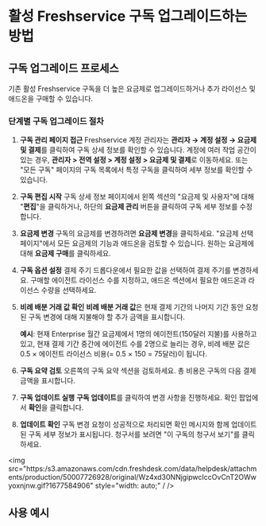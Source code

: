 # 활성 Freshservice 구독 업그레이드하는 방법

## 구독 업그레이드 프로세스

기존 활성 Freshservice 구독을 더 높은 요금제로 업그레이드하거나 추가 라이선스 및 애드온을 구매할 수 있습니다.

### 단계별 구독 업그레이드 절차

1. **구독 관리 페이지 접근**
   Freshservice 계정 관리자는 **관리자 → 계정 설정 → 요금제 및 결제**를 클릭하여 구독 상세 정보를 확인할 수 있습니다. 계정에 여러 작업 공간이 있는 경우, **관리자 > 전역 설정 > 계정 설정 > 요금제 및 결제**로 이동하세요. 또는 "모든 구독" 페이지의 구독 목록에서 특정 구독을 클릭하여 세부 정보를 확인할 수 있습니다.

2. **구독 편집 시작**
   구독 상세 정보 페이지에서 왼쪽 섹션의 "요금제 및 사용자"에 대해 "**편집**"을 클릭하거나, 하단의 **요금제 관리** 버튼을 클릭하여 구독 세부 정보를 수정합니다.

3. **요금제 변경**
   구독의 요금제를 변경하려면 **요금제 변경**을 클릭하세요. "요금제 선택 페이지"에서 모든 요금제의 기능과 애드온을 검토할 수 있습니다. 원하는 요금제에 대해 **요금제 구매**를 클릭하세요.

4. **구독 옵션 설정**
   결제 주기 드롭다운에서 필요한 값을 선택하여 결제 주기를 변경하세요. 구매할 에이전트 라이선스 수를 지정하고, 애드온 섹션에서 필요한 애드온과 라이선스 수량을 선택하세요.

5. **비례 배분 거래 값 확인**
   **비례 배분 거래 값**은 현재 결제 기간의 나머지 기간 동안 요청된 구독 변경에 대해 지불해야 할 추가 금액을 표시합니다.

   **예시**: 현재 Enterprise 월간 요금제에서 1명의 에이전트(150달러 지불)를 사용하고 있고, 현재 결제 기간 중간에 에이전트 수를 2명으로 늘리는 경우, 비례 배분 값은 0.5 × 에이전트 라이선스 비용(= 0.5 × 150 = 75달러)이 됩니다.

6. **구독 요약 검토**
   오른쪽의 구독 요약 섹션을 검토하세요. 총 비용은 구독의 다음 결제 금액을 표시합니다.

7. **구독 업데이트 실행**
   **구독 업데이트**를 클릭하여 변경 사항을 진행하세요. 확인 팝업에서 **확인**을 클릭합니다.

8. **업데이트 확인**
   구독 변경 요청이 성공적으로 처리되면 확인 메시지와 함께 업데이트된 구독 세부 정보가 표시됩니다. 청구서를 보려면 "이 구독의 청구서 보기"를 클릭하세요.

<img src="https:/s3.amazonaws.com/cdn.freshdesk.com/data/helpdesk/attachments/production/50007726928/original/Wz4xd30NNjgipwcIccOvCnT2OWwyoxnjnw.gif?1677584906" style="width: auto;" / />

## 사용 예시

#